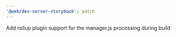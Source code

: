 ```yaml
---
'@web/dev-server-storybook': patch
---
```


Add rollup plugin support for the manager.js processing during build
